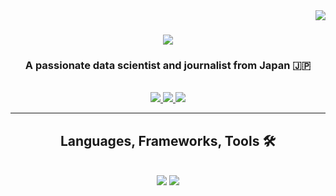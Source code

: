 <img align="right" src="https://visitor-badge.laobi.icu/badge?page_id=kotasuzuki3.kotasuzuki3" />

<h1 align="center">
    <img src="https://readme-typing-svg.herokuapp.com/?font=Righteous&size=35&center=true&vCenter=true&width=500&height=70&duration=4000&lines=Hi+There!+👋;+I'm+Kota+Suzuki!;" />
</h1>

<h3 align="center">A passionate data scientist and journalist from Japan 🇯🇵</h3>

<br/>
 
<div align="center"> 
  <a href="mailto:kota.suzuki2021@gmail.com">
    <img src="https://img.shields.io/badge/Gmail-333333?style=for-the-badge&logo=gmail&logoColor=red" />
  </a>
  <a href="https://www.linkedin.com/in/kota-suzuki-77107324b/" target="_blank">
    <img src="https://img.shields.io/badge/LinkedIn-0077B5?style=for-the-badge&logo=linkedin&logoColor=white" target="_blank" />
  </a>
  <a href="https://kotasuzuki3.github.io" target="_blank">
     <img src="https://img.shields.io/badge/Portfolio-FF5722?style=for-the-badge&logo=todoist&logoColor=white" target="_blank" /> <!-- sqlite, safari, google-chrome are other good icon options -->
  </a>
</div>

 <hr/>
 
<h2 align="center"> Languages, Frameworks, Tools 🛠️</h2>
<br/>
<div align="center">
    <img src="https://skillicons.dev/icons?i=react,bootstrap,html,vscode,github,git,r" />
    <img src="https://skillicons.dev/icons?i=nodejs,python,javascript,mongodb,c,nextjs,mysql" /><br>
</div>
